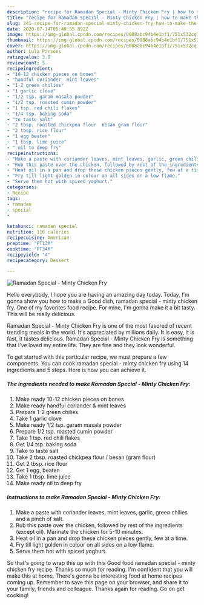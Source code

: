 ```yaml
---
description: "recipe for Ramadan Special - Minty Chicken Fry | how to make the best Ramadan Special - Minty Chicken Fry"
title: "recipe for Ramadan Special - Minty Chicken Fry | how to make the best Ramadan Special - Minty Chicken Fry"
slug: 341-recipe-for-ramadan-special-minty-chicken-fry-how-to-make-the-best-ramadan-special-minty-chicken-fry
date: 2020-07-14T05:49:55.892Z
image: https://img-global.cpcdn.com/recipes/0088abc94b4e1bf1/751x532cq70/ramadan-special-minty-chicken-fry-recipe-main-photo.jpg
thumbnail: https://img-global.cpcdn.com/recipes/0088abc94b4e1bf1/751x532cq70/ramadan-special-minty-chicken-fry-recipe-main-photo.jpg
cover: https://img-global.cpcdn.com/recipes/0088abc94b4e1bf1/751x532cq70/ramadan-special-minty-chicken-fry-recipe-main-photo.jpg
author: Lula Parsons
ratingvalue: 3.8
reviewcount: 5
recipeingredient:
- "10-12 chicken pieces on bones"
- "handful coriander  mint leaves"
- "1-2 green chilies"
- "1 garlic clove"
- "1/2 tsp. garam masala powder"
- "1/2 tsp. roasted cumin powder"
- "1 tsp. red chili flakes"
- "1/4 tsp. baking soda"
- "to taste salt"
- "2 tbsp. roasted chickpea flour  besan gram flour"
- "2 tbsp. rice flour"
- "1 egg beaten"
- "1 tbsp. lime juice"
- " oil to deep fry"
recipeinstructions:
- "Make a paste with coriander leaves, mint leaves, garlic, green chilies and a pinch of salt."
- "Rub this paste over the chicken, followed by rest of the ingredients (except oil). Marinate the chicken for 5-10 minutes."
- "Heat oil in a pan and drop these chicken pieces gently, few at a time."
- "Fry till light golden in colour on all sides on a low flame."
- "Serve them hot with spiced yoghurt."
categories:
- Recipe
tags:
- ramadan
- special
- 

katakunci: ramadan special  
nutrition: 116 calories
recipecuisine: American
preptime: "PT13M"
cooktime: "PT34M"
recipeyield: "4"
recipecategory: Dessert

---
```



![Ramadan Special - Minty Chicken Fry](https://img-global.cpcdn.com/recipes/0088abc94b4e1bf1/751x532cq70/ramadan-special-minty-chicken-fry-recipe-main-photo.jpg)

Hello everybody, I hope you are having an amazing day today. Today, I'm gonna show you how to make a Good dish, ramadan special - minty chicken fry. One of my favorites food recipe. For mine, I'm gonna make it a bit tasty. This will be really delicious.



Ramadan Special - Minty Chicken Fry is one of the most favored of recent trending meals in the world. It's appreciated by millions daily. It is easy, it is fast, it tastes delicious. Ramadan Special - Minty Chicken Fry is something that I've loved my entire life. They are fine and they look wonderful.


To get started with this particular recipe, we must prepare a few components. You can cook ramadan special - minty chicken fry using 14 ingredients and 5 steps. Here is how you can achieve it.

<!--inarticleads1-->

##### The ingredients needed to make Ramadan Special - Minty Chicken Fry:

1. Make ready 10-12 chicken pieces on bones
1. Make ready handful coriander &amp; mint leaves
1. Prepare 1-2 green chilies
1. Take 1 garlic clove
1. Make ready 1/2 tsp. garam masala powder
1. Prepare 1/2 tsp. roasted cumin powder
1. Take 1 tsp. red chili flakes
1. Get 1/4 tsp. baking soda
1. Take to taste salt
1. Take 2 tbsp. roasted chickpea flour / besan (gram flour)
1. Get 2 tbsp. rice flour
1. Get 1 egg, beaten
1. Take 1 tbsp. lime juice
1. Make ready  oil to deep fry




<!--inarticleads2-->

##### Instructions to make Ramadan Special - Minty Chicken Fry:

1. Make a paste with coriander leaves, mint leaves, garlic, green chilies and a pinch of salt.
1. Rub this paste over the chicken, followed by rest of the ingredients (except oil). Marinate the chicken for 5-10 minutes.
1. Heat oil in a pan and drop these chicken pieces gently, few at a time.
1. Fry till light golden in colour on all sides on a low flame.
1. Serve them hot with spiced yoghurt.




So that's going to wrap this up with this Good food ramadan special - minty chicken fry recipe. Thanks so much for reading. I'm confident that you will make this at home. There's gonna be interesting food at home recipes coming up. Remember to save this page on your browser, and share it to your family, friends and colleague. Thanks again for reading. Go on get cooking!
